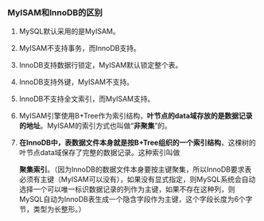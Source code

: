 ### MyISAM和InnoDB的区别

1. MySQL默认采用的是MyISAM。
2. MyISAM不支持事务，而InnoDB支持。
3. InnoDB支持数据行锁定，MyISAM默认锁定整个表。

4. InnoDB支持外键，MyISAM不支持。
5. InnoDB不支持全文索引，而MyISAM支持。

6. MyISAM引擎使用B+Tree作为索引结构，**叶节点的data域存放的是数据记录的地址**。MyISAM的索引方式也叫做“**非聚集**”的。

7. **在InnoDB中，表数据文件本身就是按B+Tree组织的一个索引结构**，这棵树的叶节点data域保存了完整的数据记录。这种索引叫做

   **聚集索引**。（因为InnoDB的数据文件本身要按主键聚集，所以InnoDB要求表必须有主键（MyISAM可以没有），如果没有显式指定，则MySQL系统会自动选择一个可以唯一标识数据记录的列作为主键，如果不存在这种列，则MySQL自动为InnoDB表生成一个隐含字段作为主键，这个字段长度为6个字节，类型为长整形。）



